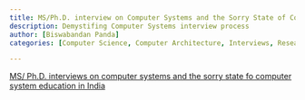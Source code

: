 ```yaml
---
title: MS/Ph.D. interview on Computer Systems and the Sorry State of Computer Systems Education in India
description: Demystifing Computer Systems interview process
author: [Biswabandan Panda]
categories: [Computer Science, Computer Architecture, Interviews, Research, Admissions]

---
```

[MS/ Ph.D. interviews on computer systems and the sorry state fo computer system education in India](https://biswabandan.medium.com/ms-ph-d-interviews-on-computer-systems-and-the-sorry-state-of-computer-systems-education-in-india-5e431f6064b1)
